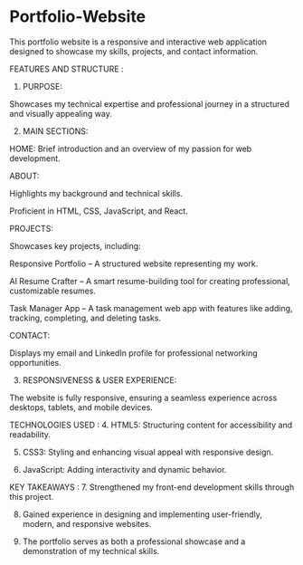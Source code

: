 # Portfolio-Website

This portfolio website is a responsive and interactive web application designed to showcase my skills, projects, and contact information.

FEATURES AND STRUCTURE :
1. PURPOSE:

Showcases my technical expertise and professional journey in a structured and visually appealing way.

2. MAIN SECTIONS:

HOME: Brief introduction and an overview of my passion for web development.

ABOUT:

Highlights my background and technical skills.

Proficient in HTML, CSS, JavaScript, and React.

PROJECTS:

Showcases key projects, including:

Responsive Portfolio – A structured website representing my work.

AI Resume Crafter – A smart resume-building tool for creating professional, customizable resumes.

Task Manager App – A task management web app with features like adding, tracking, completing, and deleting tasks.

CONTACT:

Displays my email and LinkedIn profile for professional networking opportunities.

3. RESPONSIVENESS & USER EXPERIENCE:

The website is fully responsive, ensuring a seamless experience across desktops, tablets, and mobile devices.

TECHNOLOGIES USED :
4. HTML5: Structuring content for accessibility and readability.

5. CSS3: Styling and enhancing visual appeal with responsive design.
 
6. JavaScript: Adding interactivity and dynamic behavior.

KEY TAKEAWAYS :
7. Strengthened my front-end development skills through this project.

8. Gained experience in designing and implementing user-friendly, modern, and responsive websites.
 
9. The portfolio serves as both a professional showcase and a demonstration of my technical skills.
